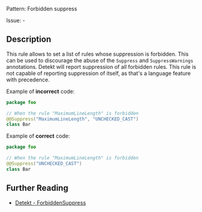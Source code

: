 Pattern: Forbidden suppress

Issue: -

## Description

This rule allows to set a list of rules whose suppression is forbidden.
This can be used to discourage the abuse of the `Suppress` and `SuppressWarnings` annotations.
Detekt will report suppression of all forbidden rules.
This rule is not capable of reporting suppression of itself, as that's a language feature with precedence.

Example of **incorrect** code:

```kotlin
package foo

// When the rule "MaximumLineLength" is forbidden
@@Suppress("MaximumLineLength", "UNCHECKED_CAST")
class Bar
```

Example of **correct** code:

```kotlin
package foo

// When the rule "MaximumLineLength" is forbidden
@@Suppress("UNCHECKED_CAST")
class Bar
```

## Further Reading

* [Detekt - ForbiddenSuppress](https://detekt.dev/style.html#forbiddensuppress)